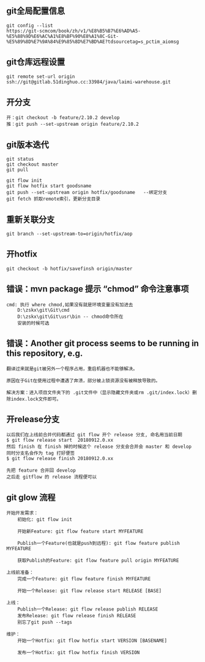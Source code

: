
## git全局配置信息
    git config --list
    https://git-scmcom/book/zh/v1/%E8%B5%B7%E6%AD%A5-%E5%88%9D%E6%AC%A1%E8%BF%90%E8%A1%8C-Git-%E5%89%8D%E7%9A%84%E9%85%8D%E7%BD%AE?tdsourcetag=s_pctim_aiomsg


## git仓库远程设置
    git remote set-url origin ssh://git@gitlab.51dinghuo.cc:33984/java/laimi-warehouse.git

## 开分支

    开：git checkout -b feature/2.10.2 develop
    推：git push --set-upstream origin feature/2.10.2


## git版本迭代
    git status
    git checkout master
    git pull

    git flow init
    git flow hotfix start goodsname
    git push --set-upstream origin hotfix/goodsname   --绑定分支
    git fetch 抓取remote索引，更新分支目录

## 重新关联分支
    git branch --set-upstream-to=origin/hotfix/aop

## 开hotfix
    git checkout -b hotfix/savefinsh origin/master

## 错误：mvn package 提示 “chmod” 命令注意事项

    cmd: 执行 where chmod,如果没有就是环境变量没有加进去
        D:\zskx\git\Git\cmd
        D:\zskx\git\Git\usr\bin -- chmod命令所在
        安装的时候可选    

## 错误：Another git process seems to be running in this repository, e.g.
    翻译过来就是git被另外一个程序占用，重启机器也不能够解决。

    原因在于Git在使用过程中遭遇了奔溃，部分被上锁资源没有被释放导致的。

    解决方案：进入项目文件夹下的 .git文件中（显示隐藏文件夹或rm .git/index.lock）删除index.lock文件即可。

## 开release分支

    以后我们在上线前合并代码都通过 git flow 开个 release 分支, 命名用当前日期
    $ git flow release start  20180912.0.xx 
    然后 finish 在 finish 掉的时候这个 release 分支会合并会 master 和 develop
    同时分支名会作为 tag 打好便签
    $ git flow release finish 20180912.0.xx 

    先把 feature 合并回 develop 
    之后走 gitflow 的 release 流程便可以
    
## git glow 流程

    开始开发需求：
        初始化: git flow init

        开始新Feature: git flow feature start MYFEATURE

        Publish一个Feature(也就是push到远程): git flow feature publish MYFEATURE

        获取Publish的Feature: git flow feature pull origin MYFEATURE

    上线前准备：
        完成一个Feature: git flow feature finish MYFEATURE

        开始一个Release: git flow release start RELEASE [BASE]

    上线：
        Publish一个Release: git flow release publish RELEASE
        发布Release: git flow release finish RELEASE
        别忘了git push --tags

    维护：
        开始一个Hotfix: git flow hotfix start VERSION [BASENAME]

        发布一个Hotfix: git flow hotfix finish VERSION
